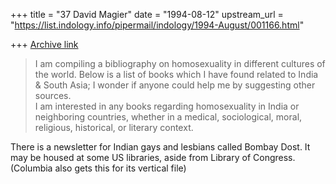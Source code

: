 +++
title = "37 David Magier"
date = "1994-08-12"
upstream_url = "https://list.indology.info/pipermail/indology/1994-August/001166.html"

+++
[Archive link](https://list.indology.info/pipermail/indology/1994-August/001166.html)

> I am compiling a bibliography on homosexuality in different cultures of
> the world.  Below is a list of books which I have found related to India & 
> South Asia; I wonder if anyone could help me by suggesting other sources.  
> I am interested in any books regarding homosexuality in India or 
> neighboring countries, whether in a medical, sociological, moral, 
> religious, historical, or literary context.

There is a newsletter for Indian gays and lesbians called Bombay Dost.
It may be housed at some US libraries, aside from  Library of
Congress. (Columbia also gets this for its vertical file)





